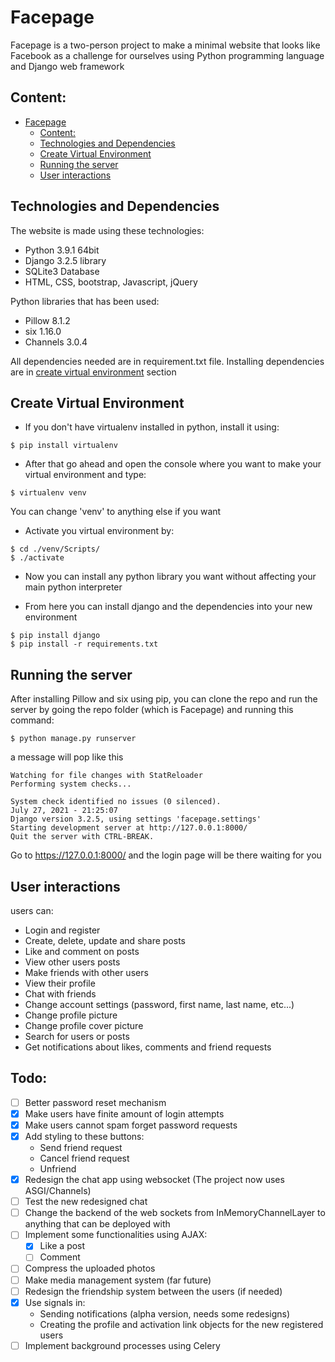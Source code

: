 # Facepage

Facepage is a two-person project to make a minimal website that looks like Facebook as a challenge for ourselves using Python programming language and Django web framework

## Content:
- [Facepage](#facepage)
  - [Content:](#content)
  - [Technologies and Dependencies](#technologies-and-dependencies)
  - [Create Virtual Environment](#create-virtual-environment)
  - [Running the server](#running-the-server)
  - [User interactions](#user-interactions)

## Technologies and Dependencies
The website is made using these technologies:
* Python 3.9.1 64bit
* Django 3.2.5 library
* SQLite3 Database
* HTML, CSS, bootstrap, Javascript, jQuery

Python libraries that has been used:
* Pillow 8.1.2
* six 1.16.0
* Channels 3.0.4

All dependencies needed are in requirement.txt file. Installing dependencies are in [create virtual environment](#create-virtual-environment) section

## Create Virtual Environment
* If you don't have virtualenv installed in python, install it using:
~~~
$ pip install virtualenv
~~~
* After that go ahead and open the console where you want to make your virtual environment and type:
~~~
$ virtualenv venv
~~~
You can change 'venv' to anything else if you want

* Activate you virtual environment by:
~~~
$ cd ./venv/Scripts/
$ ./activate
~~~
* Now you can install any python library you want without affecting your main python interpreter

* From here you can install django and the dependencies into your new environment
~~~
$ pip install django
$ pip install -r requirements.txt
~~~

## Running the server
After installing Pillow and six using pip, you can clone the repo and run the server by going the repo folder (which is Facepage) and running this command:
~~~
$ python manage.py runserver
~~~
a message will pop like this
~~~
Watching for file changes with StatReloader
Performing system checks...

System check identified no issues (0 silenced).
July 27, 2021 - 21:25:07
Django version 3.2.5, using settings 'facepage.settings'
Starting development server at http://127.0.0.1:8000/
Quit the server with CTRL-BREAK.
~~~
Go to https://127.0.0.1:8000/ and the login page will be there waiting for you

## User interactions
users can:

* Login and register
* Create, delete, update and share posts
* Like and comment on posts
* View other users posts
* Make friends with other users
* View their profile
* Chat with friends
* Change account settings (password, first name, last name, etc...)
* Change profile picture
* Change profile cover picture
* Search for users or posts
* Get notifications about likes, comments and friend requests


## Todo:
- [ ] Better password reset mechanism
- [x] Make users have finite amount of login attempts
- [x] Make users cannot spam forget password requests
- [x] Add styling to these buttons:
    * Send friend request
    * Cancel friend request
    * Unfriend
- [x] Redesign the chat app using websocket (The project now uses ASGI/Channels)
- [ ] Test the new redesigned chat
- [ ] Change the backend of the web sockets from InMemoryChannelLayer to anything that can be deployed with
- [ ] Implement some functionalities using AJAX:
  * [x] Like a post
  * [ ] Comment
- [ ] Compress the uploaded photos
- [ ] Make media management system (far future)
- [ ] Redesign the friendship system between the users (if needed)
- [x] Use signals in:
  * Sending notifications (alpha version, needs some redesigns)
  * Creating the profile and activation link objects for the new registered users
- [ ] Implement background processes using Celery
